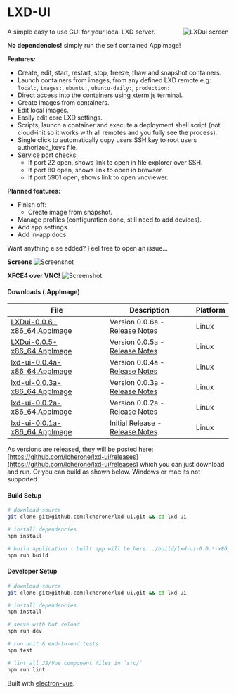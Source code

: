 # LXD-UI

<img src="https://i.imgur.com/MDcbkne.png" alt="LXDui screen" title="LXDui" align="right" />

A simple easy to use GUI for your local LXD server.

**No dependencies!** simply run the self contained AppImage!

**Features:**

 - Create, edit, start, restart, stop, freeze, thaw and snapshot containers.
 - Launch containers from images, from any defined LXD remote e.g: `local:`, `images:`, `ubuntu:`, `ubuntu-daily:`, `production:`.
 - Direct access into the containers using xterm.js terminal.
 - Create images from containers.
 - Edit local images.
 - Easily edit core LXD settings.
 - Scripts, launch a container and execute a deployment shell script (not cloud-init so it works with all remotes and you fully see the process).
 - Single click to automatically copy users SSH key to root users authorized_keys file.
 - Service port checks:
   - If port 22 open, shows link to open in file explorer over SSH.
   - If port 80 open, shows link to open in browser.
   - If port 5901 open, shows link to open vncviewer.
  

**Planned features:**

 - Finish off:
   - Create image from snapshot.
 - Manage profiles (configuration done, still need to add devices).
 - Add app settings.
 - Add in-app docs.

Want anything else added? Feel free to open an issue...

**Screens**
![Screenshot](https://i.imgur.com/Yr0WaCy.gif)

**XFCE4 over VNC!**
![Screenshot](https://i.imgur.com/3VoYpCX.gif)


#### Downloads (.AppImage)

| File | Description | Platform
| --- | --- | --- |
| [LXDui-0.0.6-x86_64.AppImage](https://github.com/lcherone/lxd-ui/releases/download/0.0.6a/LXDui-0.0.6-x86_64.AppImage) | Version 0.0.6a - [Release Notes](https://github.com/lcherone/lxd-ui/releases/tag/0.0.6a) | Linux
| [LXDui-0.0.5-x86_64.AppImage](https://github.com/lcherone/lxd-ui/releases/download/0.0.5a/LXDui-0.0.5-x86_64.AppImage) | Version 0.0.5a - [Release Notes](https://github.com/lcherone/lxd-ui/releases/tag/0.0.5a) | Linux
| [lxd-ui-0.0.4a-x86_64.AppImage](https://github.com/lcherone/lxd-ui/releases/download/0.0.4a/lxd-ui-0.0.4-x86_64.AppImage) | Version 0.0.4a - [Release Notes](https://github.com/lcherone/lxd-ui/releases/tag/0.0.4a) | Linux
| [lxd-ui-0.0.3a-x86_64.AppImage](https://github.com/lcherone/lxd-ui/releases/download/0.0.3a/lxd-ui-0.0.3-x86_64.AppImage) | Version 0.0.3a - [Release Notes](https://github.com/lcherone/lxd-ui/releases/tag/0.0.3a) | Linux
| [lxd-ui-0.0.2a-x86_64.AppImage](https://github.com/lcherone/lxd-ui/releases/download/0.0.2a/lxd-ui-0.0.2-x86_64.AppImage) | Version 0.0.2a - [Release Notes](https://github.com/lcherone/lxd-ui/releases/tag/0.0.2a) | Linux
| [lxd-ui-0.0.1a-x86_64.AppImage](https://github.com/lcherone/lxd-ui/releases/download/0.0.1a/lxd-ui-0.0.1a-x86_64.AppImage) | Initial Release - [Release Notes](https://github.com/lcherone/lxd-ui/releases/tag/0.0.1a) | Linux

As versions are released, they will be posted here: [https://github.com/lcherone/lxd-ui/releases](https://github.com/lcherone/lxd-ui/releases) 
which you can just download and run. Or you can build as shown below. Windows or mac its not supported.

#### Build Setup

``` bash
# download source
git clone git@github.com:lcherone/lxd-ui.git && cd lxd-ui

# install dependencies
npm install

# build application - built app will be here: ./build/lxd-ui-0.0.*-x86_64.AppImage
npm run build

```

#### Developer Setup

``` bash
# download source
git clone git@github.com:lcherone/lxd-ui.git && cd lxd-ui

# install dependencies
npm install

# serve with hot reload
npm run dev

# run unit & end-to-end tests
npm test

# lint all JS/Vue component files in `src/`
npm run lint

```

Built with [electron-vue](https://github.com/SimulatedGREG/electron-vue).
